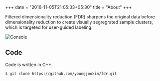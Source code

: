 +++
date = "2016-11-05T21:05:33+05:30"
title = "About"
+++

Filtered dimensionality reduction (FDR) sharpens the original data before dimensionality reduction to create visually segregrated sample clusters, which is targeted for user-guided labeling. 

![Console](https://github.com/mrmierzejewski/hugo-theme-console/blob/master/images/preview.png?raw=true)

## Code
Code is written in C++.
```
$ git clone https://github.com/youngjookim/fdr.git
```

<!--
See the [Hugo documentation](https://gohugo.io/themes/installing/) for more information.

## Configuration

Set theme parameter in your config file:

```
theme = "hugo-theme-console"
```

## License

Copyright © 2020 [Marcin Mierzejewski](https://mrmierzejewski.com/)

The theme is released under the MIT License. Check the [original theme license](https://github.com/panr/hugo-theme-terminal/blob/master/LICENSE.md) for additional licensing information.
-->